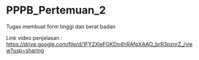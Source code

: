 # PPPB_Pertemuan_2
Tugas membuat form tinggi dan berat badan


Link video penjelasan : 
https://drive.google.com/file/d/1FY2XleFGKDn4hRAfpXAAO_brR3pznrZ_/view?usp=sharing
